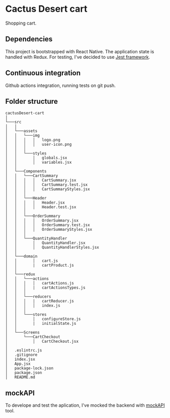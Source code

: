 # Cactus Desert cart

Shopping cart.

## Dependencies

This project is bootstrapped with React Native.
The application state is handled with Redux.
For testing, I've decided to use [Jest framework](https://jestjs.io/).

## Continuous integration

Github actions integration, running tests on git push.

## Folder structure

```
cactusDesert-cart
│
└───src
│   │
│   └───assets
│   │   └───img
│   │   │   │   logo.png
│   │   │   │   user-icon.png
│   │   │
│   │   └───styles
│   │       │   globals.jsx
│   │       │   variables.jsx
│   │   
│   └───Components
│   │   └───CartSummary
│   │   │   │   CartSummary.jsx
│   │   │   │   CartSummary.test.jsx
│   │   │   │   CartSummaryStyles.jsx
│   │   │
│   │   └───Header
│   │   │   │   Header.jsx
│   │   │   │   Header.test.jsx
│   │   │
│   │   └───OrderSummary
│   │   │   │   OrderSummary.jsx
│   │   │   │   OrderSummary.test.jsx
│   │   │   │   OrderSummaryStyles.jsx
│   │   │
│   │   └───QuantityHandler
│   │       │   QuantityHandler.jsx
│   │       │   QuantityHandlerStyles.jsx
│   │
│   └───domain
│   │       │   cart.js
│   │       |   cartProduct.js
│   │      
│   └───redux
│   │   └───actions
│   │   │   │   cartActions.js
│   │   │   |   cartActionsTypes.js
│   │   │
│   │   └───reducers
│   │   │   |   cartReducer.js
│   │   │   │   index.js
│   │   │
│   │   └───stores
│   │       │   configureStore.js
│   │       |   initialState.js    
│   │
│   └───Screens
│       └───CartCheckout
│           │   CartCheckout.jsx
│
│   .eslintrc.js
│   .gitignore
│   index.jsx
│   App.jsx
│   package-lock.json   
│   package.json
│   README.md 

```

## mockAPI

To develope and test the aplication, I've mocked the backend with [mockAPI](https://mockapi.io/projects) tool.